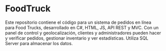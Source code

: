 # FoodTruck
Este repositorio contiene el código para un sistema de pedidos en línea para Food Trucks, desarrollado en C#, HTML, JS, API REST y MVC. Con un panel de control y geolocalización, clientes y administradores pueden hacer y verificar pedidos, gestionar inventario y ver estadísticas. Utiliza SQL Server para almacenar los datos.
